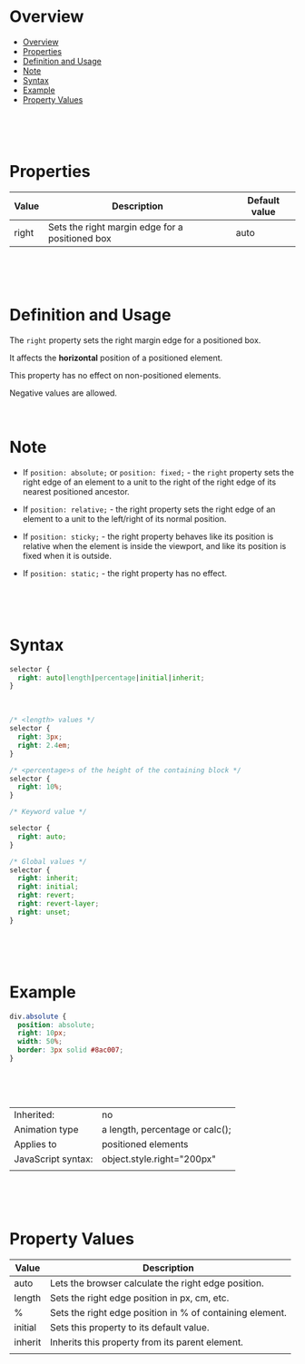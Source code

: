 # Overview

- [Overview](#overview)
- [Properties](#properties)
- [Definition and Usage](#definition-and-usage)
- [Note](#note)
- [Syntax](#syntax)
- [Example](#example)
- [Property Values](#property-values)

&nbsp;

&nbsp;

# Properties

| Value | Description                                     | Default value |
| ----- | ----------------------------------------------- | ------------- |
| right | Sets the right margin edge for a positioned box | auto          |

&nbsp;

&nbsp;

# Definition and Usage

The `right` property sets the right margin edge for a positioned box.

It affects the **horizontal** position of a positioned element.

This property has no effect on non-positioned elements.

Negative values are allowed.

&nbsp;

# Note

- If `position: absolute;` or `position: fixed;` - the `right` property sets the right edge of an element to a unit to the right of the right edge of its nearest positioned ancestor.

- If `position: relative;` - the right property sets the right edge of an element to a unit to the left/right of its normal position.

- If `position: sticky;` - the right property behaves like its position is relative when the element is inside the viewport, and like its position is fixed when it is outside.

- If `position: static;` - the right property has no effect.

&nbsp;

&nbsp;

# Syntax

```css
selector {
  right: auto|length|percentage|initial|inherit;
}
```

&nbsp;

```css
/* <length> values */
selector {
  right: 3px;
  right: 2.4em;
}

/* <percentage>s of the height of the containing block */
selector {
  right: 10%;
}

/* Keyword value */

selector {
  right: auto;
}

/* Global values */
selector {
  right: inherit;
  right: initial;
  right: revert;
  right: revert-layer;
  right: unset;
}
```

&nbsp;

&nbsp;

# Example

```css
div.absolute {
  position: absolute;
  right: 10px;
  width: 50%;
  border: 3px solid #8ac007;
}
```

&nbsp;

&nbsp;

|                    |                                 |
| ------------------ | ------------------------------- |
| Inherited:         | no                              |
| Animation type     | a length, percentage or calc(); |
| Applies to         | positioned elements             |
| JavaScript syntax: | object.style.right="200px"      |
|                    |                                 |

&nbsp;

&nbsp;

# Property Values

| Value   | Description                                              |
| ------- | -------------------------------------------------------- |
| auto    | Lets the browser calculate the right edge position.      |
| length  | Sets the right edge position in px, cm, etc.             |
| %       | Sets the right edge position in % of containing element. |
| initial | Sets this property to its default value.                 |
| inherit | Inherits this property from its parent element.          |
|         |                                                          |

&nbsp;

&nbsp;
